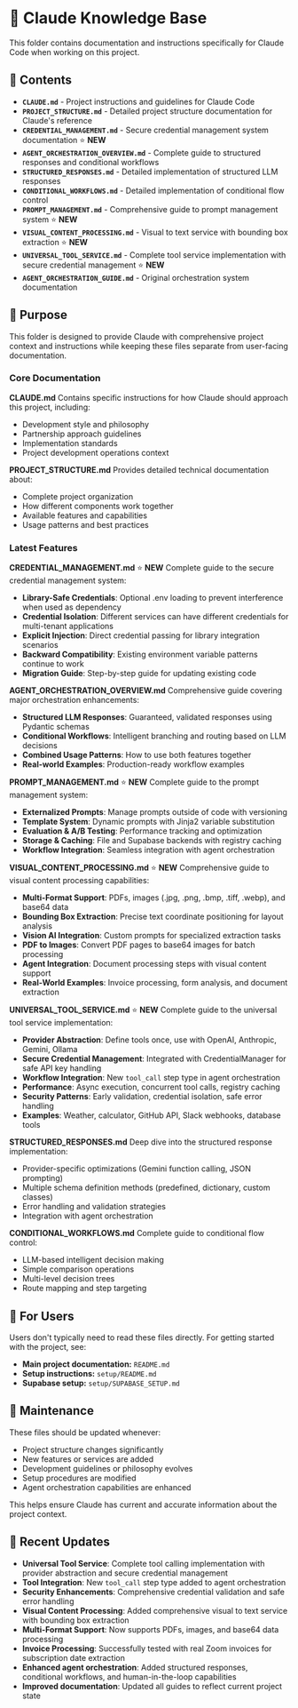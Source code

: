 # 🤖 Claude Knowledge Base

This folder contains documentation and instructions specifically for Claude Code when working on this project.

## 📁 Contents

- **`CLAUDE.md`** - Project instructions and guidelines for Claude Code
- **`PROJECT_STRUCTURE.md`** - Detailed project structure documentation for Claude's reference
- **`CREDENTIAL_MANAGEMENT.md`** - Secure credential management system documentation ⭐ **NEW**
- **`AGENT_ORCHESTRATION_OVERVIEW.md`** - Complete guide to structured responses and conditional workflows
- **`STRUCTURED_RESPONSES.md`** - Detailed implementation of structured LLM responses
- **`CONDITIONAL_WORKFLOWS.md`** - Detailed implementation of conditional flow control
- **`PROMPT_MANAGEMENT.md`** - Comprehensive guide to prompt management system ⭐ **NEW**
- **`VISUAL_CONTENT_PROCESSING.md`** - Visual to text service with bounding box extraction ⭐ **NEW**
- **`UNIVERSAL_TOOL_SERVICE.md`** - Complete tool service implementation with secure credential management ⭐ **NEW**
- **`AGENT_ORCHESTRATION_GUIDE.md`** - Original orchestration system documentation

## 🎯 Purpose

This folder is designed to provide Claude with comprehensive project context and instructions while keeping these files separate from user-facing documentation.

### Core Documentation

**CLAUDE.md**
Contains specific instructions for how Claude should approach this project, including:
- Development style and philosophy
- Partnership approach guidelines
- Implementation standards
- Project development operations context

**PROJECT_STRUCTURE.md**
Provides detailed technical documentation about:
- Complete project organization
- How different components work together
- Available features and capabilities
- Usage patterns and best practices

### Latest Features

**CREDENTIAL_MANAGEMENT.md** ⭐ **NEW**
Complete guide to the secure credential management system:
- **Library-Safe Credentials**: Optional .env loading to prevent interference when used as dependency
- **Credential Isolation**: Different services can have different credentials for multi-tenant applications
- **Explicit Injection**: Direct credential passing for library integration scenarios
- **Backward Compatibility**: Existing environment variable patterns continue to work
- **Migration Guide**: Step-by-step guide for updating existing code

**AGENT_ORCHESTRATION_OVERVIEW.md**
Comprehensive guide covering major orchestration enhancements:
- **Structured LLM Responses**: Guaranteed, validated responses using Pydantic schemas
- **Conditional Workflows**: Intelligent branching and routing based on LLM decisions
- **Combined Usage Patterns**: How to use both features together
- **Real-world Examples**: Production-ready workflow examples

**PROMPT_MANAGEMENT.md** ⭐ **NEW**
Complete guide to the prompt management system:
- **Externalized Prompts**: Manage prompts outside of code with versioning
- **Template System**: Dynamic prompts with Jinja2 variable substitution
- **Evaluation & A/B Testing**: Performance tracking and optimization
- **Storage & Caching**: File and Supabase backends with registry caching
- **Workflow Integration**: Seamless integration with agent orchestration

**VISUAL_CONTENT_PROCESSING.md** ⭐ **NEW**
Comprehensive guide to visual content processing capabilities:
- **Multi-Format Support**: PDFs, images (.jpg, .png, .bmp, .tiff, .webp), and base64 data
- **Bounding Box Extraction**: Precise text coordinate positioning for layout analysis
- **Vision AI Integration**: Custom prompts for specialized extraction tasks
- **PDF to Images**: Convert PDF pages to base64 images for batch processing
- **Agent Integration**: Document processing steps with visual content support
- **Real-World Examples**: Invoice processing, form analysis, and document extraction

**UNIVERSAL_TOOL_SERVICE.md** ⭐ **NEW**
Complete guide to the universal tool service implementation:
- **Provider Abstraction**: Define tools once, use with OpenAI, Anthropic, Gemini, Ollama
- **Secure Credential Management**: Integrated with CredentialManager for safe API key handling
- **Workflow Integration**: New `tool_call` step type in agent orchestration
- **Performance**: Async execution, concurrent tool calls, registry caching
- **Security Patterns**: Early validation, credential isolation, safe error handling
- **Examples**: Weather, calculator, GitHub API, Slack webhooks, database tools

**STRUCTURED_RESPONSES.md**
Deep dive into the structured response implementation:
- Provider-specific optimizations (Gemini function calling, JSON prompting)
- Multiple schema definition methods (predefined, dictionary, custom classes)
- Error handling and validation strategies
- Integration with agent orchestration

**CONDITIONAL_WORKFLOWS.md**
Complete guide to conditional flow control:
- LLM-based intelligent decision making
- Simple comparison operations
- Multi-level decision trees
- Route mapping and step targeting

## 📝 For Users

Users don't typically need to read these files directly. For getting started with the project, see:
- **Main project documentation:** `README.md` 
- **Setup instructions:** `setup/README.md`
- **Supabase setup:** `setup/SUPABASE_SETUP.md`

## 🔄 Maintenance

These files should be updated whenever:
- Project structure changes significantly
- New features or services are added
- Development guidelines or philosophy evolves
- Setup procedures are modified
- Agent orchestration capabilities are enhanced

This helps ensure Claude has current and accurate information about the project context.

## 🎯 Recent Updates

- **Universal Tool Service**: Complete tool calling implementation with provider abstraction and secure credential management
- **Tool Integration**: New `tool_call` step type added to agent orchestration
- **Security Enhancements**: Comprehensive credential validation and safe error handling
- **Visual Content Processing**: Added comprehensive visual to text service with bounding box extraction
- **Multi-Format Support**: Now supports PDFs, images, and base64 data processing
- **Invoice Processing**: Successfully tested with real Zoom invoices for subscription date extraction
- **Enhanced agent orchestration**: Added structured responses, conditional workflows, and human-in-the-loop capabilities
- **Improved documentation**: Updated all guides to reflect current project state